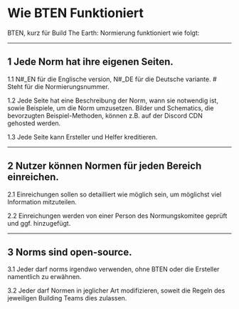 
# Wie BTEN Funktioniert
BTEN, kurz für Build The Earth: Normierung funktioniert wie folgt:

***

## 1 Jede Norm hat ihre eigenen Seiten.    

1.1 N#_EN für die Englische version, N#_DE für die Deutsche variante. # Steht für die Normierungsnummer.    

1.2 Jede Seite hat eine Beschreibung der Norm, wann sie notwendig ist, sowie Beispiele, um die Norm umzusetzen. Bilder und Schematics, die bevorzugten Beispiel-Methoden, können z.B. auf der Discord CDN gehosted werden.

1.3 Jede Seite kann Ersteller und Helfer kreditieren.

***

## 2 Nutzer können Normen für jeden Bereich einreichen.

2.1 Einreichungen sollen so detailliert wie möglich sein, um möglichst viel Information mitzuteilen.

2.2 Einreichungen werden von einer Person des Normungskomitee geprüft und ggf. hinzugefügt.

***

## 3 Norms sind open-source.

3.1 Jeder darf norms irgendwo verwenden, ohne BTEN oder die Ersteller namentlich zu erwähnen.

3.2 Jeder darf Normen in jeglicher Art modifizieren, soweit die Regeln des jeweiligen Building Teams dies zulassen.
